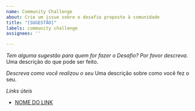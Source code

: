 ```yaml
---
name: Community Challenge
about: Crie um issue sobre o desafio proposto à comunidade
title: "[SUGESTÃO]"
labels: community challenge
assignees: ''

---
```


*Tem alguma sugestão para quem for fazer o Desafio? Por favor descreva.*
Uma descrição do que pode ser feito.

*Descreva como você realizou o seu*
Uma descrição sobre como você fez o seu.

*Links úteis*
- [NOME DO LINK](URL)

